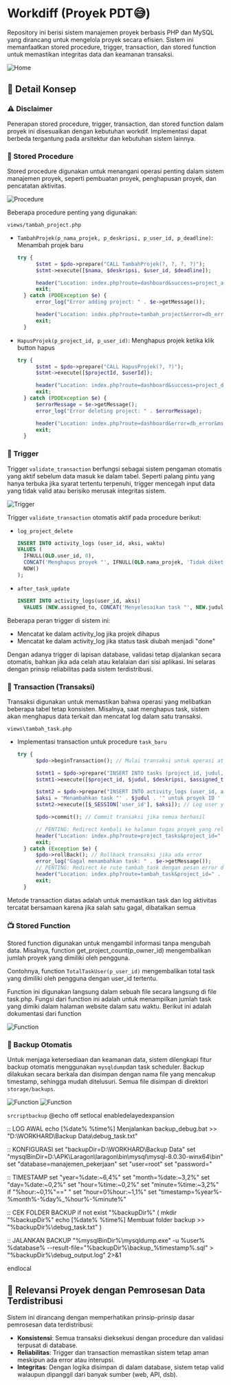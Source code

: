 # Workdiff (Proyek PDT😅)
Repository ini berisi sistem manajemen proyek berbasis PHP dan MySQL yang dirancang untuk mengelola proyek secara efisien. Sistem ini memanfaatkan stored procedure, trigger, transaction, dan stored function untuk memastikan integritas data dan keamanan transaksi.

![Home](assets/img/dashboard.png)

## 📌 Detail Konsep

### ⚠️ Disclaimer

Penerapan stored procedure, trigger, transaction, dan stored function dalam proyek ini disesuaikan dengan kebutuhan workdif. Implementasi dapat berbeda tergantung pada arsitektur dan kebutuhan sistem lainnya.

### 🧠 Stored Procedure 
Stored procedure digunakan untuk menangani operasi penting dalam sistem manajemen proyek, seperti pembuatan proyek, penghapusan proyek, dan pencatatan aktivitas.

![Procedure](assets/img/procedure.png)

Beberapa procedure penting yang digunakan:

`views/tambah_project.php`
* `TambahProjek(p_nama_projek, p_deskripsi, p_user_id, p_deadline)`: Menambah projek baru
  ```php
  try {
        $stmt = $pdo->prepare("CALL TambahProjek(?, ?, ?, ?)");
        $stmt->execute([$nama, $deskripsi, $user_id, $deadline]);

        header("Location: index.php?route=dashboard&success=project_added");
        exit;
    } catch (PDOException $e) {
        error_log("Error adding project: " . $e->getMessage());

        header("Location: index.php?route=tambah_project&error=db_error&msg=" . urlencode($e->getMessage()));
        exit;
    }
  ```
* `HapusProjek(p_project_id, p_user_id)`: Menghapus projek ketika klik button hapus
  ```php
  try {
        $stmt = $pdo->prepare("CALL HapusProjek(?, ?)");
        $stmt->execute([$projectId, $userId]);

        header("Location: index.php?route=dashboard&success=project_deleted");
        exit;
    } catch (PDOException $e) {
        $errorMessage = $e->getMessage();
        error_log("Error deleting project: " . $errorMessage);

        header("Location: index.php?route=dashboard&error=db_error&msg=" . urlencode($errorMessage));
        exit;
    }
  ```


### 🚨 Trigger
Trigger `validate_transaction` berfungsi sebagai sistem pengaman otomatis yang aktif sebelum data masuk ke dalam tabel. Seperti palang pintu yang hanya terbuka jika syarat tertentu terpenuhi, trigger mencegah input data yang tidak valid atau berisiko merusak integritas sistem.

![Trigger](assets/img/trigger.png)

Trigger `validate_transaction` otomatis aktif pada procedure berikut:
* `log_project_delete`
  ```sql
  INSERT INTO activity_logs (user_id, aksi, waktu)
  VALUES (
    IFNULL(OLD.user_id, 0),
    CONCAT('Menghapus proyek "', IFNULL(OLD.nama_projek, 'Tidak diketahui'), '" (ID: ', OLD.id, ')'),
    NOW()
  );
  ```
* `after_task_update`
  ```sql
  INSERT INTO activity_logs(user_id, aksi)
    VALUES (NEW.assigned_to, CONCAT('Menyelesaikan task "', NEW.judul, '"'));
  ```

Beberapa peran trigger di sistem ini:
* Mencatat ke dalam activity_log jika projek dihapus
* Mencatat ke dalam activity_log jika status task diubah menjadi "done"

Dengan adanya trigger di lapisan database, validasi tetap dijalankan secara otomatis, bahkan jika ada celah atau kelalaian dari sisi aplikasi. Ini selaras dengan prinsip reliabilitas pada sistem terdistribusi.

### 🔄 Transaction (Transaksi)
Transaksi digunakan untuk memastikan bahwa operasi yang melibatkan beberapa tabel tetap konsisten. Misalnya, saat menghapus task, sistem akan menghapus data terkait dan mencatat log dalam satu transaksi.

`views\tambah_task.php`
* Implementasi transaction untuk procedure `task_baru`
  ```php
  try {
        $pdo->beginTransaction(); // Mulai transaksi untuk operasi atomik

        $stmt1 = $pdo->prepare("INSERT INTO tasks (project_id, judul, deskripsi, assigned_to, status, deadline) VALUES (?, ?, ?, ?, ?, ?)");
        $stmt1->execute([$project_id, $judul, $deskripsi, $assigned_to, $status, $deadline]);

        $stmt2 = $pdo->prepare("INSERT INTO activity_logs (user_id, aksi) VALUES (?, ?)");
        $aksi = 'Menambahkan task "' . $judul . '" untuk proyek ID ' . $project_id;
        $stmt2->execute([$_SESSION['user_id'], $aksi]); // Log user yang membuat task

        $pdo->commit(); // Commit transaksi jika semua berhasil

        // PENTING: Redirect kembali ke halaman tugas proyek yang relevan melalui router
        header("Location: index.php?route=project_tasks&project_id=" . htmlspecialchars($project_id) . "&success=task_added");
        exit;
    } catch (Exception $e) {
        $pdo->rollBack(); // Rollback transaksi jika ada error
        error_log("Gagal menambahkan task: " . $e->getMessage());
        // PENTING: Redirect ke rute tambah_task dengan pesan error database
        header("Location: index.php?route=tambah_task&project_id=" . htmlspecialchars($project_id) . "&error=db_error&msg=" . urlencode($e->getMessage()));
        exit;
    }

  ```
Metode transaction diatas adalah untuk memastikan task dan log aktivitas tercatat bersamaan karena jika salah satu gagal, dibatalkan semua


### 📺 Stored Function 
Stored function digunakan untuk mengambil informasi tanpa mengubah data. Misalnya, function get_project_count(p_owner_id) mengembalikan jumlah proyek yang dimiliki oleh pengguna.

Contohnya, function  `TotalTaskUser(p_user_id)` mengembalikan total task yang dimiliki oleh pengguna dengan user_id tertentu.

Function ini digunakan langsung dalam sebuah file secara langsung di file task.php. Fungsi dari function ini adalah untuk menampilkan jumlah task yang dimiki dalam halaman website dalam satu waktu. Berikut ini adalah dokumentasi dari function

![Function](assets/img/function.png)



### 🔄 Backup Otomatis
Untuk menjaga ketersediaan dan keamanan data, sistem dilengkapi fitur backup otomatis menggunakan `mysqldump`dan task scheduler. Backup dilakukan secara berkala dan disimpan dengan nama file yang mencakup timestamp, sehingga mudah ditelusuri. Semua file disimpan di direktori `storage/backups`.

![Function](assets/img/taskScheduler.png)
![Function](assets/img/fileBackup.png)

`srcriptbackup`
  @echo off
  setlocal enabledelayedexpansion

  :: LOG AWAL
  echo [%date% %time%] Menjalankan backup_debug.bat >> "D:\WORKHARD\Backup Data\debug_task.txt"

  :: KONFIGURASI
  set "backupDir=D:\WORKHARD\Backup Data"
  set "mysqlBinDir=D:\APK\Laragon\laragon\bin\mysql\mysql-8.0.30-winx64\bin"
  set "database=manajemen_pekerjaan"
  set "user=root"
  set "password="

  :: TIMESTAMP
  set "year=%date:~6,4%"
  set "month=%date:~3,2%"
  set "day=%date:~0,2%"
  set "hour=%time:~0,2%"
  set "minute=%time:~3,2%"
  if "%hour:~0,1%"==" " set "hour=0%hour:~1,1%"
  set "timestamp=%year%-%month%-%day%_%hour%-%minute%"

  :: CEK FOLDER BACKUP
  if not exist "%backupDir%" (
      mkdir "%backupDir%"
      echo [%date% %time%] Membuat folder backup >> "%backupDir%\debug_task.txt"
  )

  :: JALANKAN BACKUP
  "%mysqlBinDir%\mysqldump.exe" -u %user% %database% --result-file="%backupDir%\backup_%timestamp%.sql" > "%backupDir%\debug_output.log" 2>&1


  endlocal

## 🧩 Relevansi Proyek dengan Pemrosesan Data Terdistribusi
Sistem ini dirancang dengan memperhatikan prinsip-prinsip dasar pemrosesan data terdistribusi:
* **Konsistensi**: Semua transaksi dieksekusi dengan procedure dan validasi terpusat di database.
* **Reliabilitas**: Trigger dan transaction memastikan sistem tetap aman meskipun ada error atau interupsi.
* **Integritas**: Dengan logika disimpan di dalam database, sistem tetap valid walaupun dipanggil dari banyak sumber (web, API, dsb).